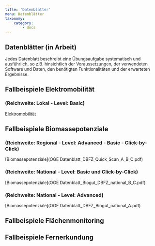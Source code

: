 ```yaml
---
title: 'Datenblätter'
menu: Datenblätter
taxonomy:
    category:
        - docs
---
```

## Datenblätter (in Arbeit)

Jedes Datenblatt beschreibt eine Übungsaufgabe systematisch und ausführlich, so z.B. hinsichtlich der Voraussetzungen, der verwendeten Software und Daten, den benötigten Funktionalitäten und der erwarteten Ergebnisse.

## Fallbeispiele Elektromobilität 

### (Reichweite: Lokal - Level: Basic)

[Elektromobilität](OGE_Datenblatt_EMobi_Lokal_Basic.pdf)

## Fallbeispiele Biomassepotenziale 

### (Reichweite: Regional - Level: Advanced - Basic - Click-by-Click)

[Biomassepotenziale](OGE Datenblatt_DBFZ_Quick_Scan_A_B_C.pdf)

### (Reichweite: National - Level: Basic und Click-by-Click)

[Biomassepotenziale](OGE Datenblatt_Biogut_DBFZ_national_B_C.pdf)

### (Reichweite: National - Level: Advanced)

[Biomassepotenziale](OGE Datenblatt_DBFZ_Biogut_national_A.pdf)

## Fallbeispiele Flächenmonitoring

## Fallbeispiele Fernerkundung 